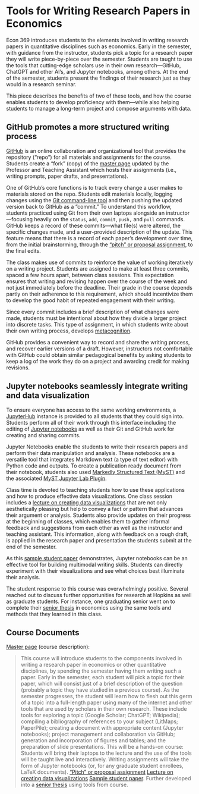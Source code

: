 # Tools for Writing Research Papers in Economics
Econ 369 introduces students to the elements involved in writing research
papers in quantitative disciplines such as economics. Early in the semester,
with guidance from the instructor, students pick a topic for a research paper
they will write piece-by-piece over the semester. Students are taught to use
the tools that cutting-edge scholars use in their own research—GitHub, ChatGPT
and other AI’s, and Jupyter notebooks, among others. At the end of the
semester, students present the findings of their research just as they would in
a research seminar.

This piece describes the benefits of two of these tools, and how the course
enables students to develop proficiency with them—while also helping students
to manage a long-term project and compose arguments with data.

## GitHub promotes a more structured writing process

[GitHub](https://github.com/) is an online collaboration and organizational
tool that provides the repository (“repo”) for all materials and assignments
for the course. Students create a “fork” (copy) of the [master
page](https://github.com/llorracc/as.180.369) updated by the Professor and
Teaching Assistant which hosts their assignments (i.e., writing prompts, paper
drafts, and presentations).

One of GitHub’s core functions is to track every change a user makes to
materials stored on the repo. Students edit materials locally, logging changes
using the [Git command-line tool](https://git-scm.com/book/en/v2/Getting-Started-The-Command-Line)
and then pushing the updated version back to GitHub as a “commit.” To understand
this workflow, students practiced using Git from their own laptops alongside
an instructor—focusing heavily on the `status`, `add`, `commit`, `push,` and
`pull` commands. GitHub keeps a record of these commits—what file(s) were
altered, the specific changes made, and a user-provided description of the
update. This feature means that there is a record of each paper’s development
over time, from the initial brainstorming, through the
[“pitch” or proposal assignment](https://github.com/llorracc/as.180.369/tree/main/materials/pitch#mon-sep-25-research-pitches),
to the final edits.

The class makes use of commits to reinforce the value of working iteratively on
a writing project. Students are assigned to make at least three commits, spaced
a few hours apart, between class sessions. This expectation ensures that
writing and revising happen over the course of the week and not just
immediately before the deadline.  Their grade in the course depends partly on
their adherence to this requirement, which should incentivize them to develop
the good habit of repeated engagement with their writing.

Since every commit includes a brief description of what changes were made,
students must be intentional about how they divide a larger project into
discrete tasks. This type of assignment, in which students write about their
own writing process, develops [metacognition](https://krieger.jhu.edu/writing-program/writing-toolkit/concepts-and-practices/writing-for-metacognition/).

GitHub provides a convenient way to record and share the writing process, and
recover earlier versions of a draft. However, instructors not comfortable with
GitHub could obtain similar pedagogical benefits by asking students to keep a
log of the work they do on a project and awarding credit for making revisions.

## Jupyter notebooks seamlessly integrate writing and data visualization

To ensure everyone has access to the same working environments, a [JupyterHub](https://jupyter.org/hub)
instance is provided to all students that they could sign into. Students
perform all of their work through this interface including the editing of
[Jupyter notebooks](https://jupyter.org/) as well as their Git and GitHub
work for creating and sharing commits.

Jupyter Notebooks enable the students to write their research papers and
perform their data manipulation and analysis. These notebooks are a
versatile tool that integrates Markdown text (a type of text editor) with
Python code and outputs. To create a publication ready document from their
notebook, students also used
[Markedly Structured Text (MyST)](https://mystmd.org/) and the associated 
[MyST Jupyter Lab Plugin](https://pypi.org/project/jupyterlab-myst/).

Class time is devoted to teaching students how to use these applications and
how to produce effective data visualizations. One class session includes a
[lecture on creating data visualizations](https://github.com/llorracc/as.180.369/blob/ba9d6ad1c17e8858fd0ec46687bba9e5d390eec1/contrib/camriddell/JHU%20Effective%20Data%20Visualization.pdf)
that are not only aesthetically pleasing but help to convey a fact or pattern
that advances their argument or analysis. Students also provide updates on
their progress at the beginning of classes, which enables them to gather
informal feedback and suggestions from each other as well as the instructor and
teaching assistant. This information, along with feedback on a rough draft, is
applied in the research paper and presentation the students submit at the end
of the semester.

As this [sample student paper](https://github.com/avnikadubey/as.180.369/blob/main/contrib/avnikadubey/jupyterbook-avnikadubey/avnikadubey-paper.ipynb)
demonstrates, Jupyter notebooks can be an effective tool for building
multimodal writing skills. Students can directly experiment with their
visualizations and see what choices best illuminate their analysis.

The student response to this course was overwhelmingly positive. Several
reached out to discuss further opportunities for research at Hopkins as well as
graduate students. For instance, one graduating senior went on to complete
their [senior thesis](https://github.com/avnikadubey/as.180.369/blob/main/contrib/avnikadubey/Senior%20Thesis/seniorthesisdraft.ipynb)
in economics using the same tools and methods that they learned in this class.

## Course Documents
[Master page](https://github.com/llorracc/as.180.369) (course description):
> This course will introduce students to the components involved in writing a
> research paper in economics or other quantitative disciplines, by spending
> the semester having them writing such a paper. Early in the semester, each
> student will pick a topic for their paper, which will consist just of a brief
> description of the question (probably a topic they have studied in a previous
> course). As the semester progresses, the student will learn how to flesh out
> this germ of a topic into a full-length paper using many of the internet and
> other tools that are used by scholars in their own research. These include
> tools for exploring a topic (Google Scholar; ChatGPT; Wikipedia); compiling a
> bibliography of references to your subject (LitMaps; PaperPile); creating a
> document with appropriate content (Jupyter notebooks); project management and
> collaboration via GitHub; generation and incorporation of figures and tables;
> and the preparation of slide presentations. This will be a hands-on course:
> Students will bring their laptops to the lecture and the use of the tools
> will be taught live and interactively. Writing assignments will take the form
> of Jupyter notebooks (or, for any graduate student enrollees, LaTeX
> documents).
[“Pitch” or proposal assignment](https://github.com/llorracc/as.180.369/tree/main/materials/pitch#mon-sep-25-research-pitches)
[Lecture on creating data visualizations](https://github.com/llorracc/as.180.369/blob/ba9d6ad1c17e8858fd0ec46687bba9e5d390eec1/contrib/camriddell/JHU%20Effective%20Data%20Visualization.pdf)
[Sample student paper](https://github.com/avnikadubey/as.180.369/blob/main/contrib/avnikadubey/jupyterbook-avnikadubey/avnikadubey-paper.ipynb). Further developed into a [senior thesis](https://github.com/avnikadubey/as.180.369/blob/main/contrib/avnikadubey/Senior%20Thesis/seniorthesisdraft.ipynb) using tools from course.

